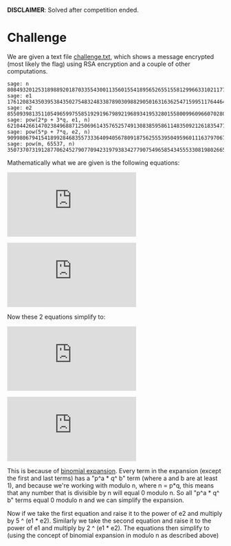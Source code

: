 **DISCLAIMER**: Solved after competition ended.

# Challenge

We are given a text file [challenge.txt](./challenge.txt), which shows a message encrypted (most likely the flag) using RSA encryption and a couple of other computations.

```
sage: n
808493201253189889201870335543001135601554189565265515581299663310211777902538379504356224725568544299684762515298676864780234841305269234586977253698801983902702103720999490643296577224887200359679776298145742186594264184012564477263982070542179129719002846743110253588184709450192861516287258530229754571
sage: e1
1761208343503953843502754832483387890309882905016316362547159951176446446095631394250857857055597269706126624665037550324
sage: e2
855093981351105496599755851929196798921968934195328015580099609660702808256223761150292012944728436937787478856194680752
sage: pow(2*p + 3*q, e1, n)
621044266147023849688712506961435765257491308385958611483509212618354776698754113885283380553472029250381909907101400049593093179868197375351718991759160964170206380464029283789532602060341104218687078771319613484987463843848774508968091261333459191715433931164437366476062407396306790590847798240200479849
sage: pow(5*p + 7*q, e2, n)
90998067941541899284683557333640940567809187562555395049596011163797067246907962672557779206183953599317295527901879872677690677734228027852200315412211302749650000923216358820727388855976845209110338837949758874186131529586510244661623437225211502919198181138808456630705718961082655889960517754937606840
sage: pow(m, 65537, n)
350737073191287706245279077094231979383427790754965854345553308198026655242414098616160740809345373227967386631019166444200059217617767145638212921332649998355366471855362243913815961350928202877514312334160636449875324797999398782867956099814177529874805245928396620574131989901122269013123245826472838285
```

Mathematically what we are given is the following equations:

![equation](https://latex.codecogs.com/gif.latex?%282p&plus;3q%29%5E%7Be1%7D%20%5Cmod%20n)

![equation](https://latex.codecogs.com/gif.latex?%285p&plus;7q%29%5E%7Be2%7D%20%5Cmod%20n)

Now these 2 equations simplify to:

![equation](https://latex.codecogs.com/gif.latex?%282p%29%5E%7Be1%7D&plus;%283q%29%5E%7Be1%7D%20%5Cmod%20n)

![equation](https://latex.codecogs.com/gif.latex?%285p%29%5E%7Be2%7D&plus;%287q%29%5E%7Be2%7D%20%5Cmod%20n)

This is because of [binomial expansion](https://en.wikipedia.org/wiki/Binomial_theorem). Every term in the expansion (except the first and last terms) has a "p^a * q^ b" term (where a and b are at least 1), and because we're working with modulo n, where n = p*q, this means that any number that is divisible by n will equal 0 modulo n. So all "p^a * q^ b" terms equal 0 modulo n and we can simplify the expansion.

Now if we take the first equation and raise it to the power of e2 and multiply by 5 ^ (e1 * e2). Similarly we take the second equation and raise it to the power of e1 and multiply by 2 ^ (e1 * e2). The equations then simplify to (using the concept of binomial expansion in modulo n as described above)



